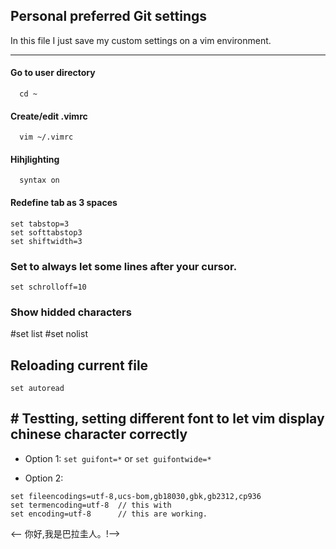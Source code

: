 ## Personal preferred Git settings
In this file I just save my custom settings on a vim environment.

---

#### Go to user directory
      cd ~

#### Create/edit .vimrc
      vim ~/.vimrc

#### Hihjlighting
      syntax on

#### Redefine tab as 3 spaces
	set tabstop=3
	set softtabstop3
	set shiftwidth=3

### Set to always let some lines after your cursor.
	set schrolloff=10

### Show hidded characters
#set list
#set nolist

## Reloading current file
	set autoread

## # Testting, setting different font to let vim display chinese character correctly
- Option 1:
`set guifont=*`
or
`set guifontwide=*`

- Option 2:
```
set fileencodings=utf-8,ucs-bom,gb18030,gbk,gb2312,cp936
set termencoding=utf-8	// this with
set encoding=utf-8		// this are working.
```
<-- 你好,我是巴拉圭人。!-->
